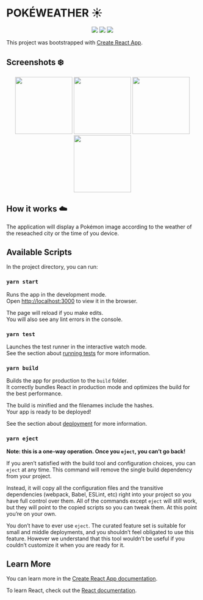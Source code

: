 # POKÉWEATHER :sunny:

<p align="center">
  <img src="https://img.shields.io/badge/-TypeScript-1C1C1C?style=flat&logo=Typescript&logoColor=blue">
  <img src="https://img.shields.io/badge/-React-1C1C1C?style=flat&logo=React&logoColor=blue">
  <a href="https://www.linkedin.com/in/yuri-flores-53b2b41a4" >
   <img src="https://img.shields.io/badge/-YuriFlores-blue?style=flat&logo=Linkedin&logoColor=white">
  </a>
</p>

This project was bootstrapped with [Create React App](https://github.com/facebook/create-react-app).

## Screenshots :snowflake:

<p align="center">
  <img src="./src/images/landing.PNG" height="150" >
  <img src="./src/images/pc_image.PNG" height="150" >
  <img src="./src/images/mobile_mage.PNG" height="150" >
  <img src="./src/images/cold_image.PNG" height="150" >
</p>

## How it works :cloud:

The application will display a Pokémon image according to the weather of the reseached city or the time of you device.

## Available Scripts

In the project directory, you can run:

### `yarn start`

Runs the app in the development mode.<br />
Open [http://localhost:3000](http://localhost:3000) to view it in the browser.

The page will reload if you make edits.<br />
You will also see any lint errors in the console.

### `yarn test`

Launches the test runner in the interactive watch mode.<br />
See the section about [running tests](https://facebook.github.io/create-react-app/docs/running-tests) for more information.

### `yarn build`

Builds the app for production to the `build` folder.<br />
It correctly bundles React in production mode and optimizes the build for the best performance.

The build is minified and the filenames include the hashes.<br />
Your app is ready to be deployed!

See the section about [deployment](https://facebook.github.io/create-react-app/docs/deployment) for more information.

### `yarn eject`

**Note: this is a one-way operation. Once you `eject`, you can’t go back!**

If you aren’t satisfied with the build tool and configuration choices, you can `eject` at any time. This command will remove the single build dependency from your project.

Instead, it will copy all the configuration files and the transitive dependencies (webpack, Babel, ESLint, etc) right into your project so you have full control over them. All of the commands except `eject` will still work, but they will point to the copied scripts so you can tweak them. At this point you’re on your own.

You don’t have to ever use `eject`. The curated feature set is suitable for small and middle deployments, and you shouldn’t feel obligated to use this feature. However we understand that this tool wouldn’t be useful if you couldn’t customize it when you are ready for it.

## Learn More

You can learn more in the [Create React App documentation](https://facebook.github.io/create-react-app/docs/getting-started).

To learn React, check out the [React documentation](https://reactjs.org/).
